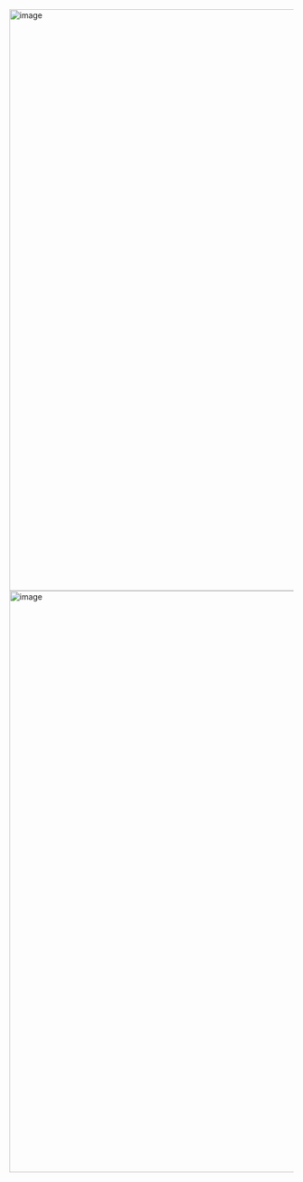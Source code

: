 <img width="1918" height="1032" alt="image" src="https://github.com/user-attachments/assets/e248da4f-e7da-4fef-a4ec-5ad2f942a0ea" />

<img width="1918" height="1032" alt="image" src="https://github.com/user-attachments/assets/79f7f816-f420-42d0-8e64-0bb6dafffc67" />

